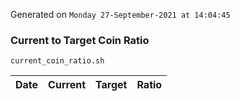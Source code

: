 Generated on `Monday 27-September-2021 at 14:04:45`

### Current to Target Coin Ratio
`current_coin_ratio.sh`

Date|Current|Target|Ratio
---|---|---|---

